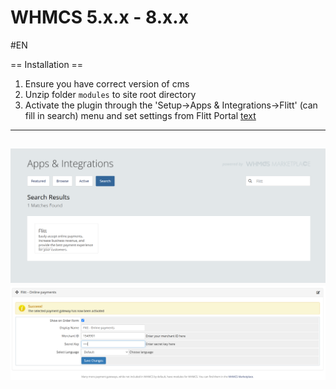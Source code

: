 WHMCS 5.x.x - 8.x.x
=========

#EN

== Installation ==

1. Ensure you have correct version of cms
2. Unzip folder ```modules``` to site root directory
3. Activate the plugin through the 'Setup->Apps & Integrations->Flitt' (can fill in search) menu and set settings from Flitt Portal [text](https://portal.flitt.com/)

---------

![Скриншот][1]
![Скриншот][2]
----

[1]: https://raw.githubusercontent.com/flittpayments/WHMCS/master/Screenshot_1.png
[2]: https://raw.githubusercontent.com/flittpayments/WHMCS/master/Screenshot_2.png
